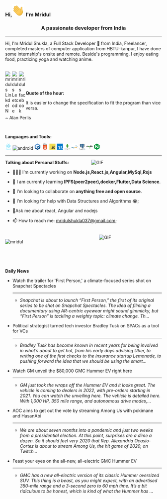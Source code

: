 ### Hi,<img src="https://raw.githubusercontent.com/ABSphreak/ABSphreak/master/gifs/Hi.gif" width="40px" /> I'm Mridul
<h3 align="center">A passionate developer from India</h3>

<hr/>

Hi, I'm Mridul Shukla, a Full Stack Developer 🚀 from India, Freelancer, completed masters of computer application from HBTU-kanpur,
I have done some internship's onsite and remote. Beside's programming, I enjoy eating food, practicing yoga and watching anime.

<br/>
<a href="https://www.linkedin.com/in/mridul-shukla-899123174/">
  <img align="left" alt="mriduls LinkdeIN" width="22px" src="https://cdn.jsdelivr.net/npm/simple-icons@v3/icons/linkedin.svg" />
</a>
<a href="https://leetcode.com/mridul37shukla/">
  <img align="left" alt="mriduls Leetcode" width="22px" src="https://cdn.jsdelivr.net/npm/simple-icons@v3/icons/leetcode.svg" />
</a>
<a href="https://www.facebook.com/mridul.shukla.524/">
  <img align="left" alt="mriduls facebook" width="22px" src="https://img.icons8.com/dusk/64/000000/facebook-new--v2.png" />
</a>
<br/>
<pre>

</pre>

**Quote of the hour:**

It is easier to change the specification to fit the program than vice versa.

~ Alan Perlis
<pre>

</pre>
**Languages and Tools:**  

<p align="left"><img src="https://raw.githubusercontent.com/devicons/devicon/master/icons/react/react-original-wordmark.svg" alt="react" width="20" height="20"/> <img src="https://github.com/ReactiveX/rxjs/blob/master/docs_app/assets/Rx_Logo_S.png" alt="android" width="20" height="20"/> <img src="https://raw.githubusercontent.com/devicons/devicon/master/icons/cplusplus/cplusplus-original.svg" alt="cplusplus" width="20" height="20"/>   <img src="https://raw.githubusercontent.com/devicons/devicon/master/icons/html5/html5-original-wordmark.svg" alt="html5" width="20" height="20"/> <img src="https://raw.githubusercontent.com/devicons/devicon/master/icons/javascript/javascript-original.svg" alt="javascript" width="20" height="20"/> <img src="https://raw.githubusercontent.com/devicons/devicon/master/icons/typescript/typescript-original.svg" alt="typescript" width="20" height="20"/> <img src="https://raw.githubusercontent.com/devicons/devicon/master/icons/mongodb/mongodb-original-wordmark.svg" alt="mongodb" width="20" height="20"/> <img src="https://raw.githubusercontent.com/devicons/devicon/master/icons/mysql/mysql-original-wordmark.svg" alt="mysql" width="20" height="20"/> <img src="https://raw.githubusercontent.com/devicons/devicon/master/icons/postgresql/postgresql-original-wordmark.svg" alt="postgresql" width="20" height="20"/> <img src="https://raw.githubusercontent.com/devicons/devicon/master/icons/nodejs/nodejs-original-wordmark.svg" alt="nodejs" width="20" height="20"/> <img src="https://raw.githubusercontent.com/devicons/devicon/master/icons/nginx/nginx-original.svg" alt="nginx" width="20" height="20"/></p><p align="center"> 

<hr/>

<img align="right" alt="GIF"   width="45%" src="https://i.imgur.com/AfhCiQ7.gif"   />




**Talking about Personal Stuffs:**

- 👨🏽‍💻 I’m currently working on **Node.js,React.js,Angular,MySql,Rxjs**

- 🌱 I am currently learning **IPFS(peer2peer),docker,Flutter,Data Science**. 

- 👯 I’m looking to collaborate on **anything free and open source**.

- 🤔 I’m looking for help with Data Structures and Algorithms 😭;

- 💬Ask me about react, Angular and nodejs

- 📫 How to reach me: mridulshukla037@gmail.com;

 
<br/>
<img align="right" width="40%"  alt="GIF" src="https://media.giphy.com/media/836HiJc7pgzy8iNXCn/giphy.gif" />

<img align="left" width="55%"  src="https://github-readme-stats.vercel.app/api?username=mridul037&show_icons=true&hide_border=true" alt="mridul" /> </p>
<br/>
<br/>

<pre>


</pre>
**Daily News**
  - Watch the trailer for 'First Person,' a climate-focused series shot on Snapchat Spectacles
     <hr/>
     
      - *Snapchat is about to launch “First Person,” the first of its original series to be shot on Snapchat Spectacles. The idea of filming a documentary using AR-centric eyewear might sound gimmicky, but “First Person” is tackling a weighty topic: climate change. Th…*
     
  - Political strategist turned tech investor Bradley Tusk on SPACs as a tool for VCs
      <hr/>
      
      - *Bradley Tusk has become known in recent years for being involved in what’s about to get hot, from his early days advising Uber, to writing one of the first checks to the insurance startup Lemonade, to pushing forward the idea that we should be using the smart…*
      
  - Watch GM unveil the $80,000 GMC Hummer EV right here
      <hr/>
      
      - *GM just took the wraps off the Hummer EV and it looks great. The vehicle is coming to dealers in 2022, with pre-orders starting in 2021. You can watch the unveiling here. The vehicle is detailed here. With 1,000 HP, 350 mile range, and autonomous drive modes,…*
      
  - AOC aims to get out the vote by streaming Among Us with pokimane and HasanAbi
      <hr/>
      
      - *We are about seven months into a pandemic and just two weeks from a presidential election. At this point, surprises are a dime a dozen. So it should feel very 2020 that Rep. Alexandria Ocasio-Cortez is about to stream Among Us, the hit game of 2020, on Twitch…*
       
  - Feast your eyes on the all-new, all-electric GMC Hummer EV
      <hr/>
       
       - *GMC has a new all-electric version of its classic Hummer oversized SUV. This thing is a beast, as you might expect, with an advertised 350-mile range and a 3-second zero to 60 mph time. It’s a bit ridiculous to be honest, which is kind of what the Hummer has …*
      





